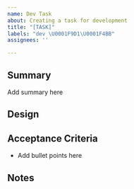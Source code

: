 ```yaml
---
name: Dev Task
about: Creating a task for development
title: "[TASK]"
labels: "dev \U0001F9D1‍\U0001F4BB"
assignees: ''

---
```


## Summary
Add summary here

## Design

## Acceptance Criteria
- Add bullet points here

## Notes
